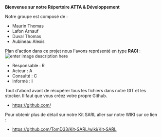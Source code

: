 **Bienvenue sur notre Répertoire ATTA & Développement**

Notre groupe est composé de :
  - Maurin Thomas
  - Lafon Arnauf
  - Duval Thomas
  - Aubineau Alexis
  
  
  Plan d'action dans ce projet nous l'avons représenté en type **RACI** :  ![enter image description here](https://lh3.googleusercontent.com/cyFqI-MUnAohtD7QdvN9jpuF39mV5TM51DssEFC3hGk4OznVesYe1Snd1tGBDBXZYiEkjmwNE2jP)  

- Responsable : R
- Acteur : A
- Consulté : C
- Informé : I

Tout d'abord avant de récupérer tous les fichiers dans notre GIT et les stocker.
Il faut que vous créez votre propre Github.
- https://github.com/

Pour obtenir plus de détail sur notre Kit SARL aller sur notre WIKI sur ce lien :
- https://github.com/TomD33/Kit-SARL/wiki/Kit-SARL




